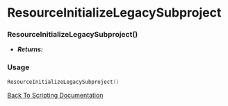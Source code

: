 # ResourceInitializeLegacySubproject

### ResourceInitializeLegacySubproject()
- ***Returns:*** 

### Usage

```Lua
ResourceInitializeLegacySubproject()
```


[Back To Scripting Documentation](../README.md)
